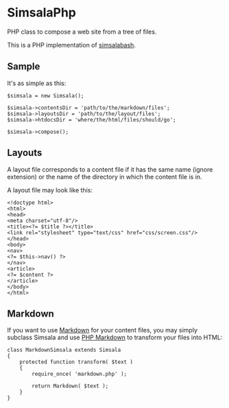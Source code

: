 SimsalaPhp
==========

PHP class to compose a web site from a tree of files.

This is a PHP implementation of
[simsalabash](https://github.com/markusfisch/simsalabash).

Sample
------

It's as simple as this:

	$simsala = new Simsala();

	$simsala->contentsDir = 'path/to/the/markdown/files';
	$simsala->layoutsDir = 'path/to/the/layout/files';
	$simsala->htdocsDir = 'where/the/html/files/should/go';

	$simsala->compose();

Layouts
-------

A layout file corresponds to a content file if it has the same name (ignore
extension) or the name of the directory in which the content file is in.

A layout file may look like this:

	<!doctype html>
	<html>
	<head>
	<meta charset="utf-8"/>
	<title><?= $title ?></title>
	<link rel="stylesheet" type="text/css" href="css/screen.css"/>
	</head>
	<body>
	<nav>
	<?= $this->nav() ?>
	</nav>
	<article>
	<?= $content ?>
	</article>
	</body>
	</html>

Markdown
--------

If you want to use [Markdown](https://en.wikipedia.org/wiki/Markdown)
for your content files, you may simply subclass Simsala and use
[PHP Markdown](http://michelf.ca/projects/php-markdown/classic/)
to transform your files into HTML:

	class MarkdownSimsala extends Simsala
	{
		protected function transform( $text )
		{
			require_once( 'markdown.php' );

			return Markdown( $text );
		}
	}
